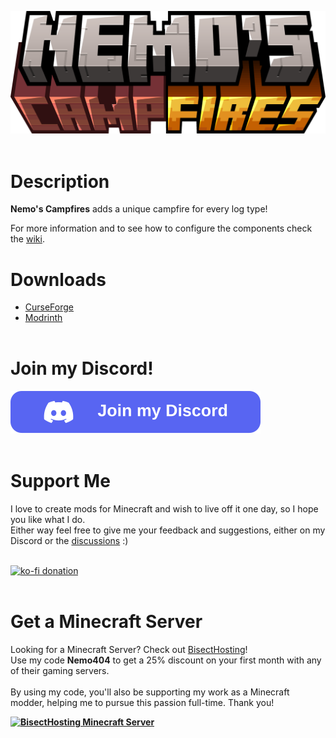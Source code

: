 ![Nemo's Campfires](https://github.com/NemoNotFound/NemoNotFound/blob/master/resources/minecraft_projects/titles/png/nemos_campfires.png?raw=true)
<br><br>

# Description
**Nemo's Campfires** adds a unique campfire for every log type!

For more information and to see how to configure the components check the [wiki](https://wiki.devnemo.com/projects/minecraft-mods/nemos-campfires/general).

# Downloads
- [CurseForge](https://curseforge.com/minecraft/mc-mods/nemos-campfires)
- [Modrinth](https://modrinth.com/mod/nemos-campfires)
<br><br>

# Join my Discord!
[![Join my Discord](https://github.com/NemoNotFound/NemoNotFound/blob/master/resources/svg/join_discord_button.svg?raw=true)](https://discord.com/invite/yxs9dga)
<br><br>

# Support Me
I love to create mods for Minecraft and wish to live off it one day, so I hope you like what I do. <br>
Either way feel free to give me your feedback and suggestions, either on my Discord or the [discussions](https://github.com/NemoOnGH/NemosCampfires/discussions/) :)
<br><br>

[![ko-fi donation](https://ko-fi.com/img/githubbutton_sm.svg)](https://ko-fi.devnemo.com)
<br><br>

# Get a Minecraft Server
Looking for a Minecraft Server? Check out [BisectHosting](https://bisecthosting.com/Nemo404)! <br>
Use my code **Nemo404** to get a 25% discount on your first month with any of their gaming servers. <br><br>
By using my code, you'll also be supporting my work as a Minecraft modder, helping me to pursue this passion full-time. Thank you!

[**![BisectHosting Minecraft Server](https://www.bisecthosting.com/partners/custom-banners/e6d95b5e-b7fb-47eb-ad78-4dc6071a6171.png)**](https://bisecthosting.com/Nemo404)
